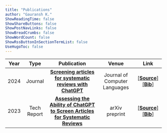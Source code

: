 ```yaml
---
title: "Publications"
author: "Gauransh K."
ShowReadingTime: false
ShowShareButtons: false
ShowPostNavLinks: false
ShowBreadCrumbs: false
ShowWordCount: false
ShowRssButtonInSectionTermList: false
UseHugoToc: false
---
```


| Year | Type | Publication | Venue | Link |
| :---: | :---: | :---: | :---: | :---: |
| 2024 | Journal | [**Screening articles for systematic reviews with ChatGPT**](https://www.sciencedirect.com/science/article/pii/S2590118424000303) | Journal of Computer Languages| [\[**Source**\]](https://www.sciencedirect.com/science/article/pii/S2590118424000303) [\[**Bib**\]](bibs/2024.cola.101287.bib)|
| 2023 | Tech Report | [**Assessing the Ability of ChatGPT to Screen Articles for Systematic Reviews**](https://doi.org/10.48550/arXiv.2307.06464) | arXiv preprint | [\[**Source**\]](https://arxiv.org/pdf/2307.06464.pdf) [\[**Bib**\]](bibs/2307.06464.bib)|
